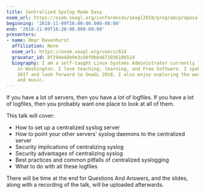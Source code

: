 ```yaml
---
title: Centralized Syslog Made Easy
osem_url: https://osem.seagl.org/conferences/seagl2018/program/proposals/420
beginning: '2018-11-09T16:00:00.000-08:00'
end: '2018-11-09T16:20:00.000-08:00'
presenters:
- name: Omar Ravenhurst
  affiliation: None
  osem_url: https://osem.seagl.org/users/614
  gravatar_id: 0f294e48b9e3cb6f8bb467103618651d
  biography: I am a self-taught Linux Systems Administrator currently living and working
    in Washington. I love teaching, learning, and Free Software. I spoke at SeaGL
    2017 and look forward to SeaGL 2018. I also enjoy exploring the worlds of cooking
    and music.
---
```


If you have a lot of servers, then you have a lot of logfiles. If you have a lot of logfiles, then you probably want one place to look at all of them.

This talk will cover:

- How to set up a centralized syslog server
- How to point your other servers' syslog daemons to the centralized server
- Security implications of centralizing syslog
- Security advantages of centralizing syslog
- Best practices and common pitfalls of centralized syslogging
- What to do with all these logfiles

There will be time at the end for Questions And Answers, and the slides, along with a recording of the talk, will be uploaded afterwards.
